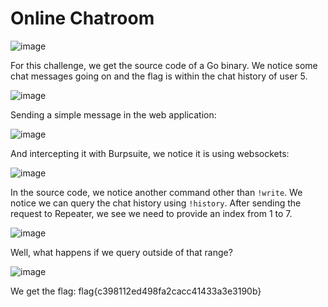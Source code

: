 # Online Chatroom

![image](https://github.com/LazyTitan33/CTF-Writeups/assets/80063008/250d063c-9781-4609-a39d-ab83e43d2a1f)

For this challenge, we get the source code of a Go binary. We notice some chat messages going on and the flag is within the chat history of user 5.

![image](https://github.com/LazyTitan33/CTF-Writeups/assets/80063008/211730c1-8070-4b84-9fd9-6cc1ace0c115)

Sending a simple message in the web application:

![image](https://github.com/LazyTitan33/CTF-Writeups/assets/80063008/fb992564-1a32-4de9-8c18-b2dfe236ac10)

And intercepting it with Burpsuite, we notice it is using websockets:

![image](https://github.com/LazyTitan33/CTF-Writeups/assets/80063008/58b00757-2dfd-4ed4-87e8-8f6b96b9632c)

In the source code, we notice another command other than `!write`. We notice we can query the chat history using `!history`. After sending the request to Repeater, we see we need to provide an index from 1 to 7.

![image](https://github.com/LazyTitan33/CTF-Writeups/assets/80063008/c85a6b86-7c69-4915-bee7-c71f62b77653)

Well, what happens if we query outside of that range?

![image](https://github.com/LazyTitan33/CTF-Writeups/assets/80063008/d2255c17-256e-4bc3-80a7-12229e5cb36e)

We get the flag: flag{c398112ed498fa2cacc41433a3e3190b}
